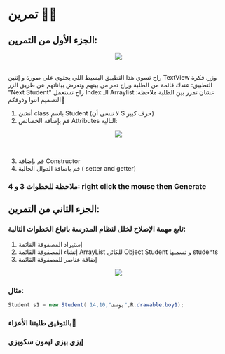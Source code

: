 
# تمرين 💪💚



## الجزء الأول من التمرين:
<p align="center">
<img src="https://media.discordapp.net/attachments/1014500542640304138/1018662457796984883/Screen_Shot_2022-09-12_at_2.18.10_AM.png"/>
 </p>
 <br>
راح تسوي هذا التطبيق البسيط اللي يحتوي على صورة و إثنين TextView وزر.
فكرة التطبيق: عندك قائمة من الطلبة وراح تمر من بينهم وتعرض بياناتهم عن طريق الزر "Next Student" راح تستعمل Index الـ Arraylist عشان تمرر بين الطلبة
ملاحظه: التصميم انتوا وذوقكم💪 

 1) أنشئ class باسم Student (لا ننسى أن S حرف كبير)
 2) قم بإضافة الخصائص  Attributes التالية: 
 
<p align="center">
<img src="https://cdn.discordapp.com/attachments/740224779730157638/952963774166487040/unknown.png"/>
 </p>
 <br>
 
 3) قم بإضافة Constructor
 4) قم باضافة الدوال الجالبة ( setter and getter)
 
 ### ملاحظة للخطوات 3 و 4: right click the mouse then Generate
 
 ## الجزء الثاني من التمرين:
 
###  تابع مهمة الإصلاح لخلل لنظام المدرسة باتباع الخطوات التالية:
 
1) إستيراد المصفوفة القائمة
2) إنشاء المصفوفة القائمة ArrayList للكائن Object Student و تسميها students
3) إضافة عناصر للمصفوفة القائمة 
 
<p align="center">
<img src="https://cdn.discordapp.com/attachments/740224779730157638/953391568004448326/unknown.png"/>
 </p>
 
 ### مثال:
 ```java
 Student s1 = new Student( يوسف",14,10",R.drawable.boy1);
 ```
 ### بالتوفيق طلبتنا الأعزاء🤗
 ### إيزي بيزي ليمون سكويزي
